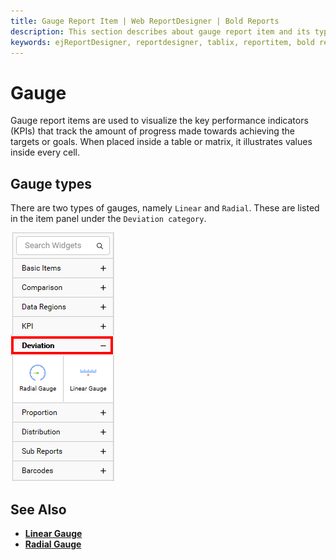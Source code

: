 ```yaml
---
title: Gauge Report Item | Web ReportDesigner | Bold Reports
description: This section describes about gauge report item and its types to design a report using gauge in Bold Report Designer
keywords: ejReportDesigner, reportdesigner, tablix, reportitem, bold reports, documentation, help, ej, user guide, demo, samples, bold reporting
---
```


# Gauge

Gauge report items are used to visualize the key performance indicators (KPIs) that track the amount of progress made towards achieving the targets or goals. When placed inside a table or matrix, it illustrates values inside every cell.

## Gauge types

There are two types of gauges, namely `Linear` and `Radial`. These are listed in the item panel under the `Deviation category`.

![Gauge Types](/static/assets/on-premise/images/report-designer/report-items/gauge/gauge-types-in-item-panel.png)

## See Also

* [**Linear Gauge**](/designer-guide/report-designer/report-items/gauge/linear-gauge/)
* [**Radial Gauge**](/designer-guide/report-designer/report-items/gauge/radial-gauge/)